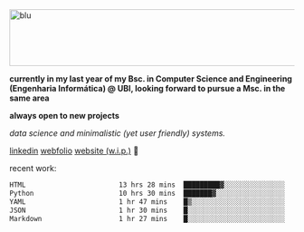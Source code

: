 
<img width="1415" height="100" alt="blu" src="https://github.com/rdsilva01/rdsilva01/assets/101207588/deb060e5-d035-4f09-b511-e3f50605b207">

**currently in my last year of my Bsc. in Computer Science and Engineering (Engenharia Informática) @ UBI, looking forward to pursue a Msc. in the same area**

**always open to new projects**

*data science and minimalistic (yet user friendly) systems.*

[linkedin](https://www.linkedin.com/in/rodrigo-silva-455b291bb/)
[webfolio](https://rdsilva01.github.io/portfolio-resume)
[website (w.i.p.)](https://rdsilva01.github.io/) 🏁

<!-- ![](https://komarev.com/ghpvc/?username=rdsilva01) -->

recent work:
<!--START_SECTION:waka-->

```txt
HTML                       13 hrs 28 mins  █████████▓░░░░░░░░░░░░░░░   39.03 %
Python                     10 hrs 30 mins  ███████▓░░░░░░░░░░░░░░░░░   30.45 %
YAML                       1 hr 47 mins    █▒░░░░░░░░░░░░░░░░░░░░░░░   05.18 %
JSON                       1 hr 30 mins    █░░░░░░░░░░░░░░░░░░░░░░░░   04.36 %
Markdown                   1 hr 27 mins    █░░░░░░░░░░░░░░░░░░░░░░░░   04.21 %
```

<!--END_SECTION:waka-->

